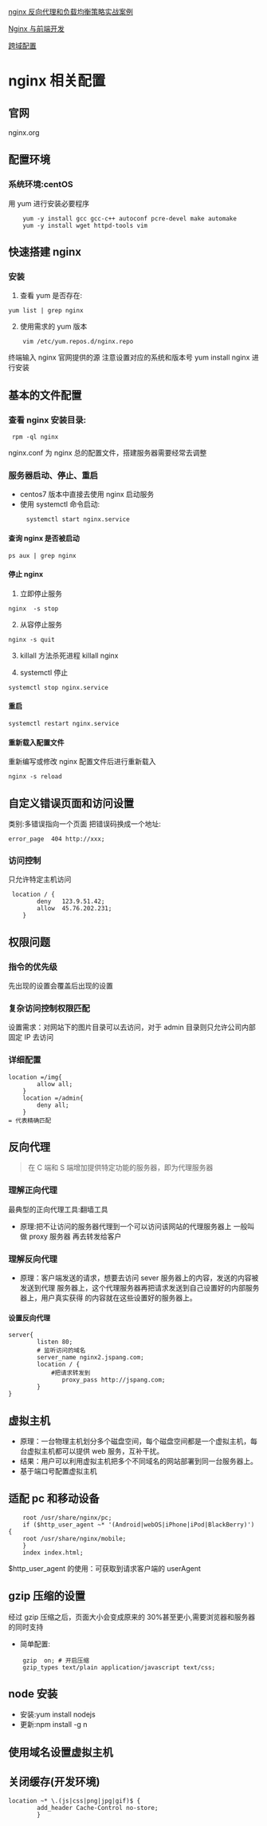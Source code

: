 [nginx 反向代理和负载均衡策略实战案例](https://mp.weixin.qq.com/s/J14CrLs5OfetO6AcUT3kjQ)

[Nginx 与前端开发](https://juejin.im/post/5bacbd395188255c8d0fd4b2?utm_source=gold_browser_extension)

[跨域配置](https://juejin.im/post/5c0e6d606fb9a049f66bf246#heading-6)

# nginx 相关配置

## 官网

nginx.org

## 配置环境

### 系统环境:centOS

用 yum 进行安装必要程序

```
    yum -y install gcc gcc-c++ autoconf pcre-devel make automake
    yum -y install wget httpd-tools vim
```

## 快速搭建 nginx

### 安装

1. 查看 yum 是否存在:

```
yum list | grep nginx
```

2. 使用需求的 yum 版本

```
	vim /etc/yum.repos.d/nginx.repo
```

终端输入 nginx 官网提供的源
注意设置对应的系统和版本号
yum install nginx 进行安装

## 基本的文件配置

### 查看 nginx 安装目录:

```
 rpm -ql nginx
```

nginx.conf 为 nginx 总的配置文件，搭建服务器需要经常去调整

### 服务器启动、停止、重启

- centos7 版本中直接去使用 nginx 启动服务
- 使用 systemctl 命令启动:

```
	 systemctl start nginx.service
```

#### 查询 nginx 是否被启动

```
ps aux | grep nginx
```

#### 停止 nginx

1. 立即停止服务

```
nginx  -s stop
```

2. 从容停止服务

```
nginx -s quit
```

3. killall 方法杀死进程
   killall nginx

4. systemctl 停止

```
systemctl stop nginx.service
```

#### 重启

```
systemctl restart nginx.service
```

#### 重新载入配置文件

重新编写或修改 nginx 配置文件后进行重新载入

```
nginx -s reload
```

## 自定义错误页面和访问设置

类别:多错误指向一个页面
把错误码换成一个地址:

```
error_page  404 http://xxx;
```

### 访问控制

只允许特定主机访问

```
 location / {
        deny   123.9.51.42;
        allow  45.76.202.231;
    }
```

## 权限问题

### 指令的优先级

先出现的设置会覆盖后出现的设置

### 复杂访问控制权限匹配

设置需求：对网站下的图片目录可以去访问，对于 admin 目录则只允许公司内部固定 IP 去访问

### 详细配置

```
location =/img{
        allow all;
    }
    location =/admin{
        deny all;
    }
= 代表精确匹配
```

## 反向代理

> 在 C 端和 S 端增加提供特定功能的服务器，即为代理服务器

### 理解正向代理

最典型的正向代理工具:翻墙工具

- 原理:把不让访问的服务器代理到一个可以访问该网站的代理服务器上
  一般叫做 proxy 服务器 再去转发给客户

### 理解反向代理

- 原理：客户端发送的请求，想要去访问 sever 服务器上的内容，发送的内容被发送到代理
  服务器上，这个代理服务器再把请求发送到自己设置好的内部服务器上，用户真实获得
  的内容就在这些设置好的服务器上。

#### 设置反向代理

```
server{
        listen 80;
        # 监听访问的域名
        server_name nginx2.jspang.com;
        location / {
            #把请求转发到
               proxy_pass http://jspang.com;
        }
}
```

## 虚拟主机

- 原理：一台物理主机划分多个磁盘空间，每个磁盘空间都是一个虚拟主机，每台虚拟主机都可以提供 web 服务，互补干扰。
- 结果：用户可以利用虚拟主机把多个不同域名的网站部署到同一台服务器上。
- 基于端口号配置虚拟主机

## 适配 pc 和移动设备

```
    root /usr/share/nginx/pc;
    if ($http_user_agent ~* '(Android|webOS|iPhone|iPod|BlackBerry)') {
    root /usr/share/nginx/mobile;
    }
    index index.html;
```

\$http_user_agent 的使用：可获取到请求客户端的 userAgent

## gzip 压缩的设置

经过 gzip 压缩之后，页面大小会变成原来的 30%甚至更小,需要浏览器和服务器的同时支持

- 简单配置:

```
    gzip  on; # 开启压缩
    gzip_types text/plain application/javascript text/css;
```

## node 安装

- 安装:yum install nodejs
- 更新:npm install -g n

## 使用域名设置虚拟主机

## 关闭缓存(开发环境)

```
location ~* \.(js|css|png|jpg|gif)$ {
		add_header Cache-Control no-store;
		}
```

